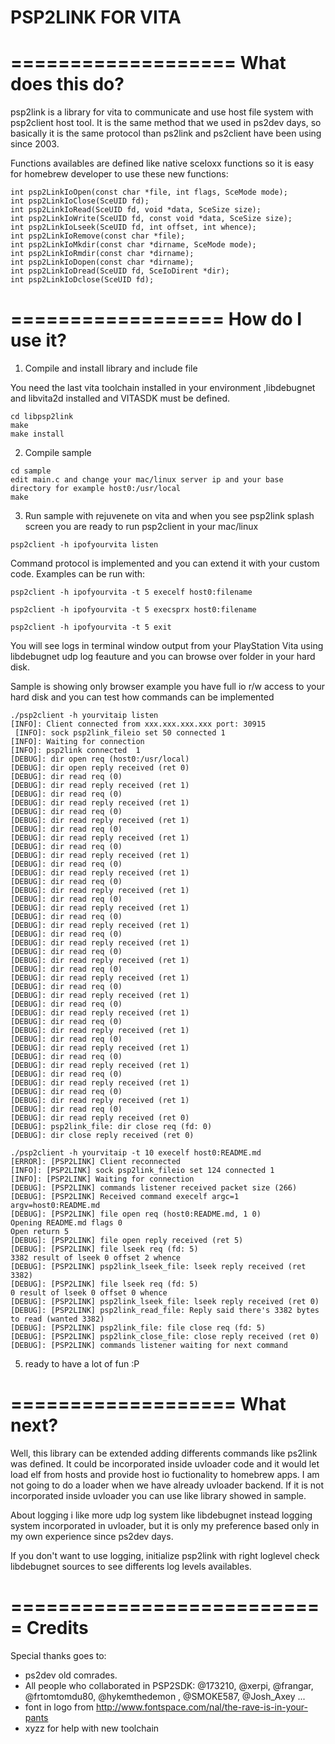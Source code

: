 PSP2LINK FOR VITA
=================
 
===================
 What does this do?
===================
 
  psp2link is a library for vita to communicate and use host file system with psp2client host tool. It is the same method that we used in ps2dev days, so basically it is the same protocol than ps2link and ps2client have been using since 2003.
  
  Functions availables are defined like native sceIoxx functions so it is easy for homebrew developer to use these new functions:
  ```
  int psp2LinkIoOpen(const char *file, int flags, SceMode mode);
  int psp2LinkIoClose(SceUID fd);
  int psp2LinkIoRead(SceUID fd, void *data, SceSize size);
  int psp2LinkIoWrite(SceUID fd, const void *data, SceSize size);
  int psp2LinkIoLseek(SceUID fd, int offset, int whence);
  int psp2LinkIoRemove(const char *file);
  int psp2LinkIoMkdir(const char *dirname, SceMode mode);
  int psp2LinkIoRmdir(const char *dirname);
  int psp2LinkIoDopen(const char *dirname);
  int psp2LinkIoDread(SceUID fd, SceIoDirent *dir);
  int psp2LinkIoDclose(SceUID fd);
  ```
  
  
==================
  How do I use it?
==================

 1) Compile and install library and include file

  You need the last vita toolchain installed in your environment ,libdebugnet and libvita2d installed and VITASDK must be defined.

  
  ```
  cd libpsp2link
  make
  make install
  ```
  
 2) Compile sample
  
  ```
  cd sample
  edit main.c and change your mac/linux server ip and your base directory for example host0:/usr/local
  make
  ```

 3) Run sample with rejuvenete on vita and when you see psp2link splash screen you are ready to run psp2client in your mac/linux
   
  ```
  psp2client -h ipofyourvita listen 
  ```
  
  Command protocol is implemented and you can extend it with your custom code. Examples can be run with:
  
  ```
  psp2client -h ipofyourvita -t 5 execelf host0:filename 
  ```
  
  ```
  psp2client -h ipofyourvita -t 5 execsprx host0:filename 
  ```
  
  ```
  psp2client -h ipofyourvita -t 5 exit
  ```
 
 You will see logs in terminal window output from your PlayStation Vita using libdebugnet udp log feauture and you can browse over folder in your hard disk.
 
 Sample is showing only browser example you have full io r/w access to your hard disk and you can test how commands can be implemented
 
 ```
 ./psp2client -h yourvitaip listen
 [INFO]: Client connected from xxx.xxx.xxx.xxx port: 30915
  [INFO]: sock psp2link_fileio set 50 connected 1
 [INFO]: Waiting for connection
 [INFO]: psp2link connected  1
 [DEBUG]: dir open req (host0:/usr/local)
 [DEBUG]: dir open reply received (ret 0)
 [DEBUG]: dir read req (0)
 [DEBUG]: dir read reply received (ret 1)
 [DEBUG]: dir read req (0)
 [DEBUG]: dir read reply received (ret 1)
 [DEBUG]: dir read req (0)
 [DEBUG]: dir read reply received (ret 1)
 [DEBUG]: dir read req (0)
 [DEBUG]: dir read reply received (ret 1)
 [DEBUG]: dir read req (0)
 [DEBUG]: dir read reply received (ret 1)
 [DEBUG]: dir read req (0)
 [DEBUG]: dir read reply received (ret 1)
 [DEBUG]: dir read req (0)
 [DEBUG]: dir read reply received (ret 1)
 [DEBUG]: dir read req (0)
 [DEBUG]: dir read reply received (ret 1)
 [DEBUG]: dir read req (0)
 [DEBUG]: dir read reply received (ret 1)
 [DEBUG]: dir read req (0)
 [DEBUG]: dir read reply received (ret 1)
 [DEBUG]: dir read req (0)
 [DEBUG]: dir read reply received (ret 1)
 [DEBUG]: dir read req (0)
 [DEBUG]: dir read reply received (ret 1)
 [DEBUG]: dir read req (0)
 [DEBUG]: dir read reply received (ret 1)
 [DEBUG]: dir read req (0)
 [DEBUG]: dir read reply received (ret 1)
 [DEBUG]: dir read req (0)
 [DEBUG]: dir read reply received (ret 1)
 [DEBUG]: dir read req (0)
 [DEBUG]: dir read reply received (ret 1)
 [DEBUG]: dir read req (0)
 [DEBUG]: dir read reply received (ret 1)
 [DEBUG]: dir read req (0)
 [DEBUG]: dir read reply received (ret 1)
 [DEBUG]: dir read req (0)
 [DEBUG]: dir read reply received (ret 1)
 [DEBUG]: dir read req (0)
 [DEBUG]: dir read reply received (ret 0)
 [DEBUG]: psp2link_file: dir close req (fd: 0)
 [DEBUG]: dir close reply received (ret 0)
 ```
 
 ```
 ./psp2client -h yourvitaip -t 10 execelf host0:README.md
 [ERROR]: [PSP2LINK] Client reconnected
 [INFO]: [PSP2LINK] sock psp2link_fileio set 124 connected 1
 [INFO]: [PSP2LINK] Waiting for connection
 [DEBUG]: [PSP2LINK] commands listener received packet size (266)
 [DEBUG]: [PSP2LINK] Received command execelf argc=1 argv=host0:README.md
 [DEBUG]: [PSP2LINK] file open req (host0:README.md, 1 0)
 Opening README.md flags 0
 Open return 5
 [DEBUG]: [PSP2LINK] file open reply received (ret 5)
 [DEBUG]: [PSP2LINK] file lseek req (fd: 5)
 3382 result of lseek 0 offset 2 whence
 [DEBUG]: [PSP2LINK] psp2link_lseek_file: lseek reply received (ret 3382)
 [DEBUG]: [PSP2LINK] file lseek req (fd: 5)
 0 result of lseek 0 offset 0 whence
 [DEBUG]: [PSP2LINK] psp2link_lseek_file: lseek reply received (ret 0)
 [DEBUG]: [PSP2LINK] psp2link_read_file: Reply said there's 3382 bytes to read (wanted 3382)
 [DEBUG]: [PSP2LINK] psp2link_file: file close req (fd: 5)
 [DEBUG]: [PSP2LINK] psp2link_close_file: close reply received (ret 0)
 [DEBUG]: [PSP2LINK] commands listener waiting for next command
 ```
 
 
 5) ready to have a lot of fun :P
 
===================
 What next?
===================
  
  Well, this library can be extended adding differents commands like ps2link was defined. It could be incorporated inside uvloader code and it would let load elf from hosts and provide host io fuctionality to homebrew apps. I am not going to do a loader when we have already uvloader backend. If it is not incorporated inside uvloader you can use like library showed in sample.
  
  About logging i like more udp log system like libdebugnet instead logging system incorporated in uvloader, but it is only my preference based only in my own experience since ps2dev days.
  
  If you don't want to use logging, initialize psp2link with right loglevel check libdebugnet sources to see differents log levels availables.
  
===========================
  Credits
===========================
  
  Special thanks goes to:
  
  - ps2dev old comrades. 
  - All people who collaborated in PSP2SDK: @173210, @xerpi, @frangar, @frtomtomdu80, @hykemthedemon , @SMOKE587, @Josh_Axey ... 
  - font in logo from http://www.fontspace.com/nal/the-rave-is-in-your-pants
  - xyzz for help with new toolchain
  

